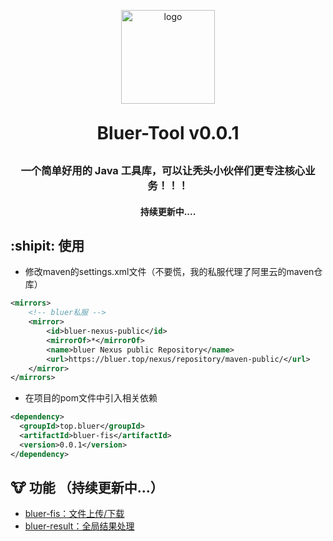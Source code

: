 <p align="center">
	<img alt="logo" src="https://moment-back.oss-cn-hangzhou.aliyuncs.com/picture/system/Zany%20Face.png" width="150" height="150">
</p>
<h1 align="center" style="margin: 30px 0 30px; font-weight: bold;">Bluer-Tool v0.0.1</h1>
<h3 align="center">一个简单好用的 Java 工具库，可以让秃头小伙伴们更专注核心业务！！！</h3>
<h4 align="center">持续更新中....</h4>

## :shipit: 使用

- 修改maven的settings.xml文件（不要慌，我的私服代理了阿里云的maven仓库）
~~~xml
<mirrors>
    <!-- bluer私服 -->
    <mirror>
        <id>bluer-nexus-public</id>
        <mirrorOf>*</mirrorOf>
        <name>bluer Nexus public Repository</name>
        <url>https://bluer.top/nexus/repository/maven-public/</url>
    </mirror>
</mirrors>
~~~
- 在项目的pom文件中引入相关依赖
~~~xml
<dependency>
  <groupId>top.bluer</groupId>
  <artifactId>bluer-fis</artifactId>
  <version>0.0.1</version>
</dependency>
~~~


## :cow: 功能 （持续更新中...）
- [bluer-fis：文件上传/下载](https://gitee.com/BluerTop/bluer-tool/blob/master/bluer-fis/README.md)
- [bluer-result：全局结果处理](https://gitee.com/BluerTop/bluer-tool/blob/master/bluer-result/README.md)


